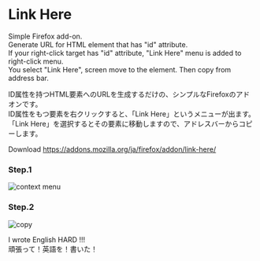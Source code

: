 # Link Here
Simple Firefox add-on.  
Generate URL for HTML element that has "id" attribute.  
If your right-click target has "id" attribute, "Link Here" menu is added to right-click menu.  
You select "Link Here", screen move to the element. Then copy from address bar.

ID属性を持つHTML要素へのURLを生成するだけの、シンプルなFirefoxのアドオンです。  
ID属性をもつ要素を右クリックすると、「Link Here」というメニューが出ます。  
「Link Here」を選択するとその要素に移動しますので、アドレスバーからコピーします。  

Download
https://addons.mozilla.org/ja/firefox/addon/link-here/

### Step.1
![context menu](https://raw.github.com/wiki/sujoyu/link-here/images/link_here_context_menu.png)

### Step.2
![copy](https://raw.github.com/wiki/sujoyu/link-here/images/link_here_copy.png)

I wrote English HARD !!!  
頑張って！英語を！書いた！
